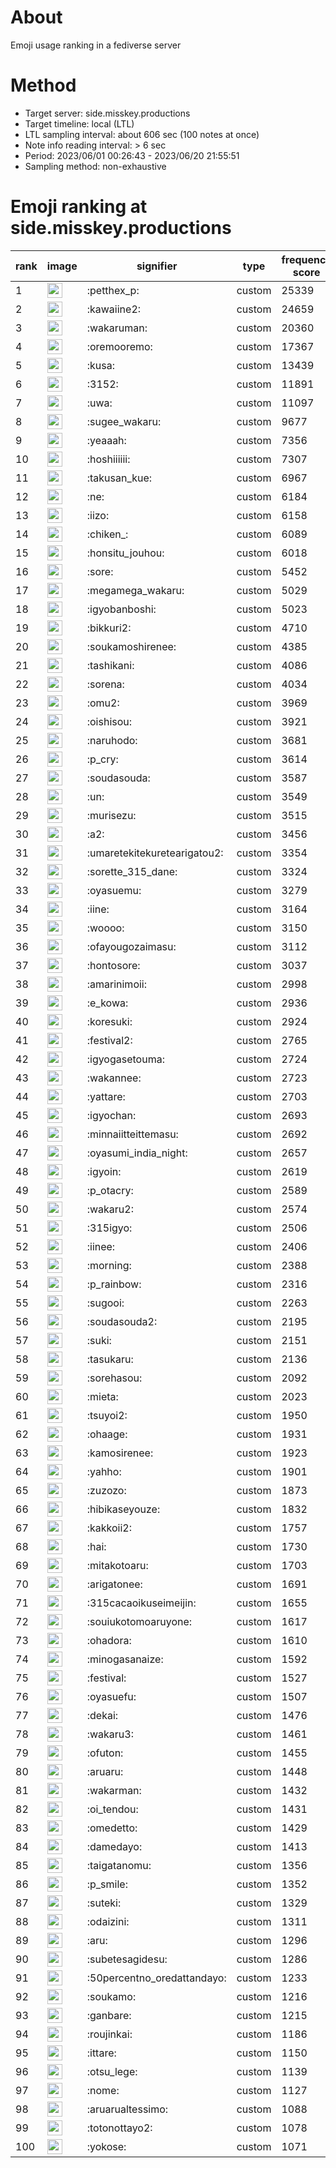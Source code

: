 # About
Emoji usage ranking in a fediverse server

# Method
- Target server: side.misskey.productions
- Target timeline: local (LTL)
- LTL sampling interval: about 606 sec (100 notes at once)
- Note info reading interval: > 6 sec
- Period: 2023/06/01 00:26:43 - 2023/06/20 21:55:51 
- Sampling method: non-exhaustive

# Emoji ranking at side.misskey.productions

|rank|image|signifier|type|frequency score|
|----|----|----|----|----|
|1|<img height="24" src="https://side.misskey.productions/emoji/petthex_p.webp">|:petthex_p:|custom|25339|
|2|<img height="24" src="https://side.misskey.productions/emoji/kawaiine2.webp">|:kawaiine2:|custom|24659|
|3|<img height="24" src="https://side.misskey.productions/emoji/wakaruman.webp">|:wakaruman:|custom|20360|
|4|<img height="24" src="https://side.misskey.productions/emoji/oremooremo.webp">|:oremooremo:|custom|17367|
|5|<img height="24" src="https://side.misskey.productions/emoji/kusa.webp">|:kusa:|custom|13439|
|6|<img height="24" src="https://side.misskey.productions/emoji/3152.webp">|:3152:|custom|11891|
|7|<img height="24" src="https://side.misskey.productions/emoji/uwa.webp">|:uwa:|custom|11097|
|8|<img height="24" src="https://side.misskey.productions/emoji/sugee_wakaru.webp">|:sugee_wakaru:|custom|9677|
|9|<img height="24" src="https://side.misskey.productions/emoji/yeaaah.webp">|:yeaaah:|custom|7356|
|10|<img height="24" src="https://side.misskey.productions/emoji/hoshiiiiii.webp">|:hoshiiiiii:|custom|7307|
|11|<img height="24" src="https://side.misskey.productions/emoji/takusan_kue.webp">|:takusan_kue:|custom|6967|
|12|<img height="24" src="https://side.misskey.productions/emoji/ne.webp">|:ne:|custom|6184|
|13|<img height="24" src="https://side.misskey.productions/emoji/iizo.webp">|:iizo:|custom|6158|
|14|<img height="24" src="https://side.misskey.productions/emoji/chiken_.webp">|:chiken_:|custom|6089|
|15|<img height="24" src="https://side.misskey.productions/emoji/honsitu_jouhou.webp">|:honsitu_jouhou:|custom|6018|
|16|<img height="24" src="https://side.misskey.productions/emoji/sore.webp">|:sore:|custom|5452|
|17|<img height="24" src="https://side.misskey.productions/emoji/megamega_wakaru.webp">|:megamega_wakaru:|custom|5029|
|18|<img height="24" src="https://side.misskey.productions/emoji/igyobanboshi.webp">|:igyobanboshi:|custom|5023|
|19|<img height="24" src="https://side.misskey.productions/emoji/bikkuri2.webp">|:bikkuri2:|custom|4710|
|20|<img height="24" src="https://side.misskey.productions/emoji/soukamoshirenee.webp">|:soukamoshirenee:|custom|4385|
|21|<img height="24" src="https://side.misskey.productions/emoji/tashikani.webp">|:tashikani:|custom|4086|
|22|<img height="24" src="https://side.misskey.productions/emoji/sorena.webp">|:sorena:|custom|4034|
|23|<img height="24" src="https://side.misskey.productions/emoji/omu2.webp">|:omu2:|custom|3969|
|24|<img height="24" src="https://side.misskey.productions/emoji/oishisou.webp">|:oishisou:|custom|3921|
|25|<img height="24" src="https://side.misskey.productions/emoji/naruhodo.webp">|:naruhodo:|custom|3681|
|26|<img height="24" src="https://side.misskey.productions/emoji/p_cry.webp">|:p_cry:|custom|3614|
|27|<img height="24" src="https://side.misskey.productions/emoji/soudasouda.webp">|:soudasouda:|custom|3587|
|28|<img height="24" src="https://side.misskey.productions/emoji/un.webp">|:un:|custom|3549|
|29|<img height="24" src="https://side.misskey.productions/emoji/murisezu.webp">|:murisezu:|custom|3515|
|30|<img height="24" src="https://side.misskey.productions/emoji/a2.webp">|:a2:|custom|3456|
|31|<img height="24" src="https://side.misskey.productions/emoji/umaretekitekuretearigatou2.webp">|:umaretekitekuretearigatou2:|custom|3354|
|32|<img height="24" src="https://side.misskey.productions/emoji/sorette_315_dane.webp">|:sorette_315_dane:|custom|3324|
|33|<img height="24" src="https://side.misskey.productions/emoji/oyasuemu.webp">|:oyasuemu:|custom|3279|
|34|<img height="24" src="https://side.misskey.productions/emoji/iine.webp">|:iine:|custom|3164|
|35|<img height="24" src="https://side.misskey.productions/emoji/woooo.webp">|:woooo:|custom|3150|
|36|<img height="24" src="https://side.misskey.productions/emoji/ofayougozaimasu.webp">|:ofayougozaimasu:|custom|3112|
|37|<img height="24" src="https://side.misskey.productions/emoji/hontosore.webp">|:hontosore:|custom|3037|
|38|<img height="24" src="https://side.misskey.productions/emoji/amarinimoii.webp">|:amarinimoii:|custom|2998|
|39|<img height="24" src="https://side.misskey.productions/emoji/e_kowa.webp">|:e_kowa:|custom|2936|
|40|<img height="24" src="https://side.misskey.productions/emoji/koresuki.webp">|:koresuki:|custom|2924|
|41|<img height="24" src="https://side.misskey.productions/emoji/festival2.webp">|:festival2:|custom|2765|
|42|<img height="24" src="https://side.misskey.productions/emoji/igyogasetouma.webp">|:igyogasetouma:|custom|2724|
|43|<img height="24" src="https://side.misskey.productions/emoji/wakannee.webp">|:wakannee:|custom|2723|
|44|<img height="24" src="https://side.misskey.productions/emoji/yattare.webp">|:yattare:|custom|2703|
|45|<img height="24" src="https://side.misskey.productions/emoji/igyochan.webp">|:igyochan:|custom|2693|
|46|<img height="24" src="https://side.misskey.productions/emoji/minnaiitteittemasu.webp">|:minnaiitteittemasu:|custom|2692|
|47|<img height="24" src="https://side.misskey.productions/emoji/oyasumi_india_night.webp">|:oyasumi_india_night:|custom|2657|
|48|<img height="24" src="https://side.misskey.productions/emoji/igyoin.webp">|:igyoin:|custom|2619|
|49|<img height="24" src="https://side.misskey.productions/emoji/p_otacry.webp">|:p_otacry:|custom|2589|
|50|<img height="24" src="https://side.misskey.productions/emoji/wakaru2.webp">|:wakaru2:|custom|2574|
|51|<img height="24" src="https://side.misskey.productions/emoji/315igyo.webp">|:315igyo:|custom|2506|
|52|<img height="24" src="https://side.misskey.productions/emoji/iinee.webp">|:iinee:|custom|2406|
|53|<img height="24" src="https://side.misskey.productions/emoji/morning.webp">|:morning:|custom|2388|
|54|<img height="24" src="https://side.misskey.productions/emoji/p_rainbow.webp">|:p_rainbow:|custom|2316|
|55|<img height="24" src="https://side.misskey.productions/emoji/sugooi.webp">|:sugooi:|custom|2263|
|56|<img height="24" src="https://side.misskey.productions/emoji/soudasouda2.webp">|:soudasouda2:|custom|2195|
|57|<img height="24" src="https://side.misskey.productions/emoji/suki.webp">|:suki:|custom|2151|
|58|<img height="24" src="https://side.misskey.productions/emoji/tasukaru.webp">|:tasukaru:|custom|2136|
|59|<img height="24" src="https://side.misskey.productions/emoji/sorehasou.webp">|:sorehasou:|custom|2092|
|60|<img height="24" src="https://side.misskey.productions/emoji/mieta.webp">|:mieta:|custom|2023|
|61|<img height="24" src="https://side.misskey.productions/emoji/tsuyoi2.webp">|:tsuyoi2:|custom|1950|
|62|<img height="24" src="https://side.misskey.productions/emoji/ohaage.webp">|:ohaage:|custom|1931|
|63|<img height="24" src="https://side.misskey.productions/emoji/kamosirenee.webp">|:kamosirenee:|custom|1923|
|64|<img height="24" src="https://side.misskey.productions/emoji/yahho.webp">|:yahho:|custom|1901|
|65|<img height="24" src="https://side.misskey.productions/emoji/zuzozo.webp">|:zuzozo:|custom|1873|
|66|<img height="24" src="https://side.misskey.productions/emoji/hibikaseyouze.webp">|:hibikaseyouze:|custom|1832|
|67|<img height="24" src="https://side.misskey.productions/emoji/kakkoii2.webp">|:kakkoii2:|custom|1757|
|68|<img height="24" src="https://side.misskey.productions/emoji/hai.webp">|:hai:|custom|1730|
|69|<img height="24" src="https://side.misskey.productions/emoji/mitakotoaru.webp">|:mitakotoaru:|custom|1703|
|70|<img height="24" src="https://side.misskey.productions/emoji/arigatonee.webp">|:arigatonee:|custom|1691|
|71|<img height="24" src="https://side.misskey.productions/emoji/315cacaoikuseimeijin.webp">|:315cacaoikuseimeijin:|custom|1655|
|72|<img height="24" src="https://side.misskey.productions/emoji/souiukotomoaruyone.webp">|:souiukotomoaruyone:|custom|1617|
|73|<img height="24" src="https://side.misskey.productions/emoji/ohadora.webp">|:ohadora:|custom|1610|
|74|<img height="24" src="https://side.misskey.productions/emoji/minogasanaize.webp">|:minogasanaize:|custom|1592|
|75|<img height="24" src="https://side.misskey.productions/emoji/festival.webp">|:festival:|custom|1527|
|76|<img height="24" src="https://side.misskey.productions/emoji/oyasuefu.webp">|:oyasuefu:|custom|1507|
|77|<img height="24" src="https://side.misskey.productions/emoji/dekai.webp">|:dekai:|custom|1476|
|78|<img height="24" src="https://side.misskey.productions/emoji/wakaru3.webp">|:wakaru3:|custom|1461|
|79|<img height="24" src="https://side.misskey.productions/emoji/ofuton.webp">|:ofuton:|custom|1455|
|80|<img height="24" src="https://side.misskey.productions/emoji/aruaru.webp">|:aruaru:|custom|1448|
|81|<img height="24" src="https://side.misskey.productions/emoji/wakarman.webp">|:wakarman:|custom|1432|
|82|<img height="24" src="https://side.misskey.productions/emoji/oi_tendou.webp">|:oi_tendou:|custom|1431|
|83|<img height="24" src="https://side.misskey.productions/emoji/omedetto.webp">|:omedetto:|custom|1429|
|84|<img height="24" src="https://side.misskey.productions/emoji/damedayo.webp">|:damedayo:|custom|1413|
|85|<img height="24" src="https://side.misskey.productions/emoji/taigatanomu.webp">|:taigatanomu:|custom|1356|
|86|<img height="24" src="https://side.misskey.productions/emoji/p_smile.webp">|:p_smile:|custom|1352|
|87|<img height="24" src="https://side.misskey.productions/emoji/suteki.webp">|:suteki:|custom|1329|
|88|<img height="24" src="https://side.misskey.productions/emoji/odaizini.webp">|:odaizini:|custom|1311|
|89|<img height="24" src="https://side.misskey.productions/emoji/aru.webp">|:aru:|custom|1296|
|90|<img height="24" src="https://side.misskey.productions/emoji/subetesagidesu.webp">|:subetesagidesu:|custom|1286|
|91|<img height="24" src="https://side.misskey.productions/emoji/50percentno_oredattandayo.webp">|:50percentno_oredattandayo:|custom|1233|
|92|<img height="24" src="https://side.misskey.productions/emoji/soukamo.webp">|:soukamo:|custom|1216|
|93|<img height="24" src="https://side.misskey.productions/emoji/ganbare.webp">|:ganbare:|custom|1215|
|94|<img height="24" src="https://side.misskey.productions/emoji/roujinkai.webp">|:roujinkai:|custom|1186|
|95|<img height="24" src="https://side.misskey.productions/emoji/ittare.webp">|:ittare:|custom|1150|
|96|<img height="24" src="https://side.misskey.productions/emoji/otsu_lege.webp">|:otsu_lege:|custom|1139|
|97|<img height="24" src="https://side.misskey.productions/emoji/nome.webp">|:nome:|custom|1127|
|98|<img height="24" src="https://side.misskey.productions/emoji/aruarualtessimo.webp">|:aruarualtessimo:|custom|1088|
|99|<img height="24" src="https://side.misskey.productions/emoji/totonottayo2.webp">|:totonottayo2:|custom|1078|
|100|<img height="24" src="https://side.misskey.productions/emoji/yokose.webp">|:yokose:|custom|1071|
